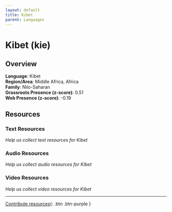 ```yaml
---
layout: default
title: Kibet
parent: Languages
---
```


# Kibet (kie)

## Overview

**Language**: Kibet  
**Region/Area**: Middle Africa, Africa  
**Family**: Nilo-Saharan  
**Grassroots Presence (z-score)**: 0.51  
**Web Presence (z-score)**: -0.19  

## Resources

### Text Resources
*Help us collect text resources for Kibet*

### Audio Resources
*Help us collect audio resources for Kibet*

### Video Resources
*Help us collect video resources for Kibet*

---

[Contribute resources](https://forms.office.com/e/1SfLJx3u1r){: .btn .btn-purple }
